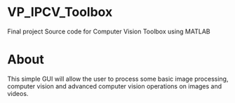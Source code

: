 # VP_IPCV_Toolbox
Final project Source code for Computer Vision Toolbox using MATLAB

# About
This simple GUI will allow the user to process some basic image processing, computer vision and advanced computer vision operations on images and videos.


